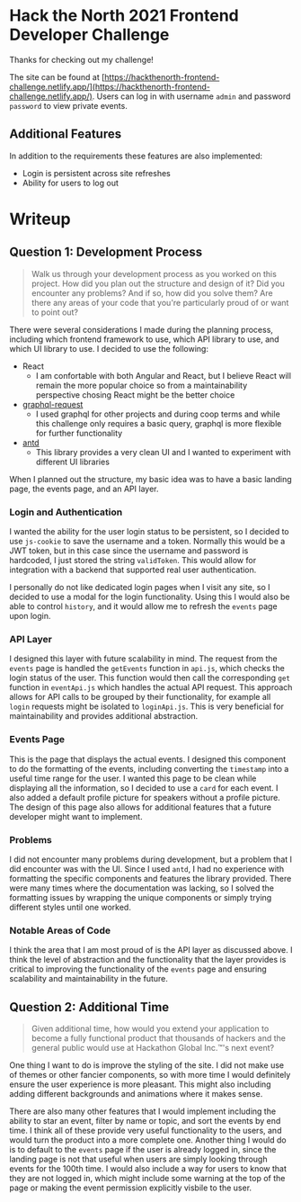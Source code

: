 # Hack the North 2021 Frontend Developer Challenge
Thanks for checking out my challenge!

The site can be found at [https://hackthenorth-frontend-challenge.netlify.app/](https://hackthenorth-frontend-challenge.netlify.app/).
Users can log in with username `admin` and password `password` to view private events.

## Additional Features

In addition to the requirements these features are also implemented:
- Login is persistent across site refreshes
- Ability for users to log out

# Writeup
## Question 1: Development Process
>Walk us through your development process as you worked on this project. How did you plan out the structure and design of it? Did you encounter any problems? And if so, how did you solve them? Are there any areas of your code that you're particularly proud of or want to point out?

There were several considerations I made during the planning process, including which frontend framework to use, which API library to use, and which UI library to use. I decided to use the following:
- React
    - I am confortable with both Angular and React, but I believe React will remain the more popular choice so from a maintainability perspective chosing React might be the better choice
- [graphql-request](https://github.com/prisma-labs/graphql-request)
    - I used graphql for other projects and during coop terms and while this challenge only requires a basic query, graphql is more flexible for further functionality
- [antd](https://github.com/ant-design/ant-design)
    - This library provides a very clean UI and I wanted to experiment with different UI libraries

When I planned out the structure, my basic idea was to have a basic landing page, the events page, and an API layer.

### Login and Authentication
I wanted the ability for the user login status to be persistent, so I decided to use `js-cookie` to save the username and a token. Normally this would be a JWT token, but in this case since the username and password is hardcoded, I just stored the string `validToken`. This would allow for integration with a backend that supported real user authentication.

I personally do not like dedicated login pages when I visit any site, so I decided to use a modal for the login functionality. Using this I would also be able to control `history`, and it would allow me to refresh the `events` page upon login.

### API Layer
I designed this layer with future scalability in mind. The request from the `events` page is handled the `getEvents` function in `api.js`, which checks the login status of the user. This function would then call the corresponding `get` function in `eventApi.js` which handles the actual API request. This approach allows for API calls to be grouped by their functionality, for example all `login` requests might be isolated to `loginApi.js`. This is very beneficial for maintainability and provides additional abstraction. 

### Events Page
This is the page that displays the actual events. I designed this component to do the formatting of the events, including converting the `timestamp` into a useful time range for the user. I wanted this page to be clean while displaying all the information, so I decided to use a `card` for each event. I also added a default profile picture for speakers without a profile picture. The design of this page also allows for additional features that a future developer might want to implement.

### Problems
I did not encounter many problems during development, but a problem that I did encounter was with the UI. Since I used `antd`, I had no experience with formatting the specific components and features the library provided. There were many times where the documentation was lacking, so I solved the formatting issues by wrapping the unique components or simply trying different styles until one worked.

### Notable Areas of Code
I think the area that I am most proud of is the API layer as discussed above. I think the level of abstraction and the functionality that the layer provides is critical to improving the functionality of the `events` page and ensuring scalability and maintainability in the future.


## Question 2: Additional Time
>Given additional time, how would you extend your application to become a fully functional product that thousands of hackers and the general public would use at Hackathon Global Inc.™'s next event?

One thing I want to do is improve the styling of the site. I did not make use of themes or other fancier components, so with more time I would definitely ensure the user experience is more pleasant. This might also including adding different backgrounds and animations where it makes sense.

There are also many other features that I would implement including the ability to star an event, filter by name or topic, and sort the events by end time. I think all of these provide very useful functionality to the users, and would turn the product into a more complete one. Another thing I would do is to default to the `events` page if the user is already logged in, since the landing page is not that useful when users are simply looking through events for the 100th time. I would also include a way for users to know that they are not logged in, which might include some warning at the top of the page or making the event permission explicitly visbile to the user.